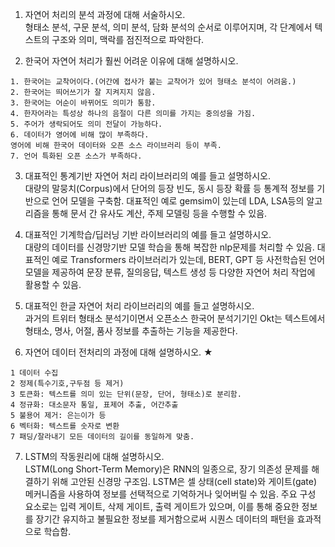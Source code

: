 1. 자연어 처리의 분석 과정에 대해 서술하시오.  
형태소 분석, 구문 분석, 의미 분석, 담화 분석의 순서로 이루어지며, 각 단계에서 텍스트의 구조와 의미, 맥락를 점진적으로 파악한다.

2. 한국어 자연어 처리가 훨씬 어려운 이유에 대해 설명하시오.
```
1. 한국어는 교착어이다.(어간에 접사가 붙는 교착어가 있어 형태소 분석이 어려움.)
2. 한국어는 띄어쓰기가 잘 지켜지지 않음.
3. 한국어는 어순이 바뀌어도 의미가 통함.
4. 한자어라는 특성상 하나의 음절이 다른 의미를 가지는 중의성을 가짐.
5. 주어가 생락되어도 의미 전달이 가능하다.
6. 데이터가 영어에 비해 많이 부족하다.
영어에 비해 한국어 데이터와 오픈 소스 라이브러리 등이 부족.
7. 언어 특화된 오픈 소스가 부족하다.
```

3. 대표적인 통계기반 자연어 처리 라이브러리의 예를 들고 설명하시오.  
대량의 말뭉치(Corpus)에서 단어의 등장 빈도, 동시 등장 확률 등 통계적 정보를 기반으로 언어 모델을 구축함. 대표적인 예로 gemsim이 있는데 LDA, LSA등의 알고리즘을 통해 문서 간 유사도 계산, 주제 모델링 등을 수행할 수 있음.

4. 대표적인 기계학습/딥러닝 기반 라이브러리의 예를 들고 설명하시오.  
대량의 데이터를 신경망기반 모델 학습을 통해 복잡한 nlp문제를 처리할 수 있음. 대표적인 예로 Transformers 라이브러리가 있는데, BERT, GPT 등 사전학습된 언어 모델을 제공하여 문장 분류, 질의응답, 텍스트 생성 등 다양한 자연어 처리 작업에 활용할 수 있음.

5. 대표적인 한글 자연어 처리 라이브러리의 예를 들고 설명하시오.  
과거의 트위터 형태소 분석기이면서 오픈소스 한국어 분석기기인 Okt는 텍스트에서 형태소, 명사, 어절, 품사 정보를 추출하는 기능을 제공한다.

6. 자연어 데이터 전처리의 과정에 대해 설명하시오. ★
```
1 데이터 수집
2 정제(특수기호,구두점 등 제거)
3 토큰화: 텍스트를 의미 있는 단위(문장, 단어, 형태소)로 분리함.
4 정규화: 대소문자 통일, 표제어 추출, 어간추출
5 불용어 제거: 은는이가 등
6 벡터화: 텍스트를 숫자로 변환
7 패딩/잘라내기 모든 데이터의 길이를 동일하게 맞춤.
```

7. LSTM의 작동원리에 대해 설명하시오.  
LSTM(Long Short-Term Memory)은 RNN의 일종으로, 장기 의존성 문제를 해결하기 위해 고안된 신경망 구조임. LSTM은 셀 상태(cell state)와 게이트(gate) 메커니즘을 사용하여 정보를 선택적으로 기억하거나 잊어버릴 수 있음. 주요 구성 요소로는 입력 게이트, 삭제 게이트, 출력 게이트가 있으며, 이를 통해 중요한 정보를 장기간 유지하고 불필요한 정보를 제거함으로써 시퀀스 데이터의 패턴을 효과적으로 학습함.